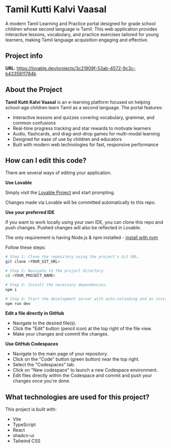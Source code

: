 # Tamil Kutti Kalvi Vaasal

A modern Tamil Learning and Practice portal designed for grade school children whose second language is Tamil. This web application provides interactive lessons, vocabulary, and practice exercises tailored for young learners, making Tamil language acquisition engaging and effective.

## Project info

**URL**: https://lovable.dev/projects/3c21909f-53ab-4572-9c3c-b4335811784b

## About the Project

**Tamil Kutti Kalvi Vaasal** is an e-learning platform focused on helping school-age children learn Tamil as a second language. The portal features:

- Interactive lessons and quizzes covering vocabulary, grammar, and common confusions
- Real-time progress tracking and star rewards to motivate learners
- Audio, flashcards, and drag-and-drop games for multi-modal learning
- Designed for ease of use by children and educators
- Built with modern web technologies for fast, responsive performance

## How can I edit this code?

There are several ways of editing your application.

**Use Lovable**

Simply visit the [Lovable Project](https://lovable.dev/projects/3c21909f-53ab-4572-9c3c-b4335811784b) and start prompting.

Changes made via Lovable will be committed automatically to this repo.

**Use your preferred IDE**

If you want to work locally using your own IDE, you can clone this repo and push changes. Pushed changes will also be reflected in Lovable.

The only requirement is having Node.js & npm installed - [install with nvm](https://github.com/nvm-sh/nvm#installing-and-updating)

Follow these steps:

```sh
# Step 1: Clone the repository using the project's Git URL.
git clone <YOUR_GIT_URL>

# Step 2: Navigate to the project directory.
cd <YOUR_PROJECT_NAME>

# Step 3: Install the necessary dependencies.
npm i

# Step 4: Start the development server with auto-reloading and an instant preview.
npm run dev
```

**Edit a file directly in GitHub**

- Navigate to the desired file(s).
- Click the "Edit" button (pencil icon) at the top right of the file view.
- Make your changes and commit the changes.

**Use GitHub Codespaces**

- Navigate to the main page of your repository.
- Click on the "Code" button (green button) near the top right.
- Select the "Codespaces" tab.
- Click on "New codespace" to launch a new Codespace environment.
- Edit files directly within the Codespace and commit and push your changes once you're done.

## What technologies are used for this project?

This project is built with:

- Vite
- TypeScript
- React
- shadcn-ui
- Tailwind CSS




